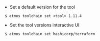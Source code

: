 - Set a default version for the tool
```
 $ atmos toolchain set <tool> 1.11.4
```

- Set the tool versions interactive UI
```
 $ atmos toolchain set hashicorp/terraform
```
